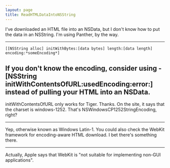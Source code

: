 ```yaml
---
layout: page
title: ReadHTMLDataIntoNSString
---
```


I've downloaded an HTML file into an NSData, but I don't know how to put the data in an NSString. I'm using Panther, by the way.

----
    [[NSString alloc] initWithBytes:[data bytes] length:[data length] encoding:*someEncoding*]

If you don't know the encoding, consider using     -[NSString initWithContentsOfURL:usedEncoding:error:] instead of pulling your HTML into an NSData.
----
initWithContentsOfURL only works for Tiger. Thanks. On the site, it says that the charset is windows-1252. That's N<nowiki/>SWindowsCP1252StringEncoding, right?

----

Yep, otherwise known as Windows Latin-1.  You could also check the WebKit framework for encoding-aware HTML download. I bet there's something there.

----

Actually, Apple says that WebKit is "not suitable for implementing non-GUI applications".

